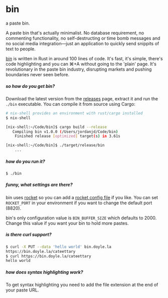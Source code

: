 # bin
a paste bin.

A paste bin that's actually minimalist. No database requirement, no commenting functionality, no self-destructing or time bomb messages and no social media integration—just an application to quickly send snippits of text to people.

[bin](https://bin.doyle.la/) is written in Rust in around 100 lines of code. It's fast, it's simple, there's code highlighting and you can ⌘+A without going to the 'plain' page. It's revolutionary in the paste bin industry, disrupting markets and pushing boundaries never seen before.

##### so how do you get bin?

Download the latest version from the [releases](https://github.com/w4/bin/releases) page, extract it and run the `./bin` executable. You can compile it from source using Cargo:

```bash
# nix-shell provides an environment with rust/cargo installed
$ nix-shell

[nix-shell:~/Code/bin]$ cargo build --release
   Compiling bin v1.0.0 (/Users/jordanjd/Code/bin)
    Finished release [optimized] target(s) in 3.61s

[nix-shell:~/Code/bin]$ ./target/release/bin
    ...
```

##### how do you run it?

```bash
$ ./bin
```

##### funny, what settings are there?

bin uses [rocket](https://rocket.rs) so you can add a [rocket config file](https://api.rocket.rs/v0.3/rocket/config/) if you like. You can set `ROCKET_PORT` in your environment if you want to change the default port (8820).

bin's only configuration value is `BIN_BUFFER_SIZE` which defaults to 2000. Change this value if you want your bin to hold more pastes.

##### is there curl support?

```bash
$ curl -X PUT --data 'hello world' bin.doyle.la
https://bin.doyle.la/cateettary
$ curl https://bin.doyle.la/cateettary
hello world
```

##### how does syntax highlighting work?

To get syntax highlighting you need to add the file extension at the end of your paste URL.
